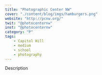 ```yaml
---
title: "Photographic Center NW"
cover: "./content/blog/imgs/hamburgers.png"
website: "http://pcnw.org/"
twit: "@photocenternw"
inst: "@photocenternw"
category: "P"
tags:
    - Capitol Hill
    - medium
    - school
    - photography
---
```


Description
